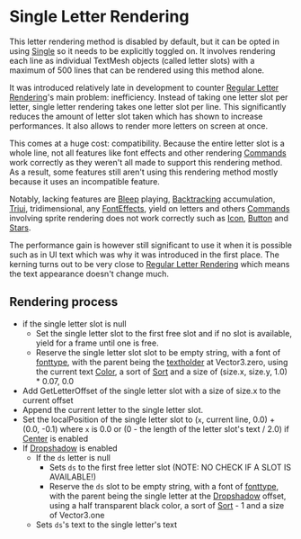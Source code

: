 # Single Letter Rendering

This letter rendering method is disabled by default, but it can be opted in using [Single](../Commands/Individual%20commands/Single.md) so it needs to be explicitly toggled on. It involves rendering each line as individual TextMesh objects (called letter slots) with a maximum of 500 lines that can be rendered using this method alone.

It was introduced relatively late in development to counter [Regular Letter Rendering](Regular%20Letter%20Rendering.md)'s main problem: inefficiency. Instead of taking one letter slot per letter, single letter rendering takes one letter slot per line. This significantly reduces the amount of letter slot taken which has shown to increase performances. It also allows to render more letters on screen at once.

This comes at a huge cost: compatibility. Because the entire letter slot is a whole line, not all features like font effects and other rendering [Commands](../Commands/Commands.md) work correctly as they weren't all made to support this rendering method. As a result, some features still aren't using this rendering method mostly because it uses an incompatible feature. 

Notably, lacking features are [Bleep](../Commands/Individual%20commands/Bleep.md) playing, [Backtracking](../Related%20Systems/Backtracking.md) accumulation, [Triui](../Commands/Individual%20commands/Triui.md), tridimensional, any [FontEffects](../Related%20Systems/FontEffects.md), yield on letters and others [Commands](../Commands/Commands.md) involving sprite rendering does not work correctly such as [Icon](../Commands/Individual%20commands/Icon.md), [Button](../Commands/Individual%20commands/Button.md) and [Stars](../Commands/Individual%20commands/Stars.md). 

The performance gain is however still significant to use it when it is possible such as in UI text which was why it was introduced in the first place. The kerning turns out to be very close to [Regular Letter Rendering](Regular%20Letter%20Rendering.md) which means the text appearance doesn't change much.

## Rendering process

* if the single letter slot is null
  * Set the single letter slot to the first free slot and if no slot is available, yield for a frame until one is free.
  * Reserve the single letter slot slot to be empty string, with a font of [fonttype](../fonttype.md), with the parent being the [textholder](../Notable%20local%20variable/textholder.md) at Vector3.zero, using the current text [Color](../Commands/Individual%20commands/Color.md), a sort of [Sort](../Commands/Individual%20commands/Sort.md) and a size of (size.x, size.y, 1.0) * 0.07, 0.0
* Add GetLetterOffset of the single letter slot with a size of size.x to the current offset
* Append the current letter to the single letter slot.
* Set the localPosition of the single letter slot to (`x`, current line, 0.0) + (0.0, -0.1) where `x` is 0.0 or (0 - the length of the letter slot's text / 2.0) if [Center](../Commands/Individual%20commands/Center.md) is enabled
* If [Dropshadow](../Commands/Individual%20commands/Dropshadow.md) is enabled
  * If the `ds` letter is null
    * Sets `ds` to the first free letter slot (NOTE: NO CHECK IF A SLOT IS AVAILABLE!)
    * Reserve the `ds` slot to be empty string, with a font of [fonttype](../fonttype.md), with the parent being the single letter at the [Dropshadow](../Commands/Individual%20commands/Dropshadow.md) offset, using a half transparent black color, a sort of [Sort](../Commands/Individual%20commands/Sort.md) - 1 and a size of Vector3.one
  * Sets `ds`'s text to the single letter's text
